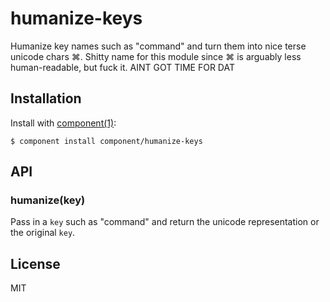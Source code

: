 
# humanize-keys

  Humanize key names such as "command" and turn them into nice terse unicode chars ⌘. Shitty name
  for this module since ⌘ is arguably less human-readable, but fuck it. AINT GOT TIME FOR DAT

## Installation

  Install with [component(1)](http://component.io):

    $ component install component/humanize-keys

## API

### humanize(key)

  Pass in a `key` such as "command" and return the unicode representation or the original `key`.

## License

  MIT
